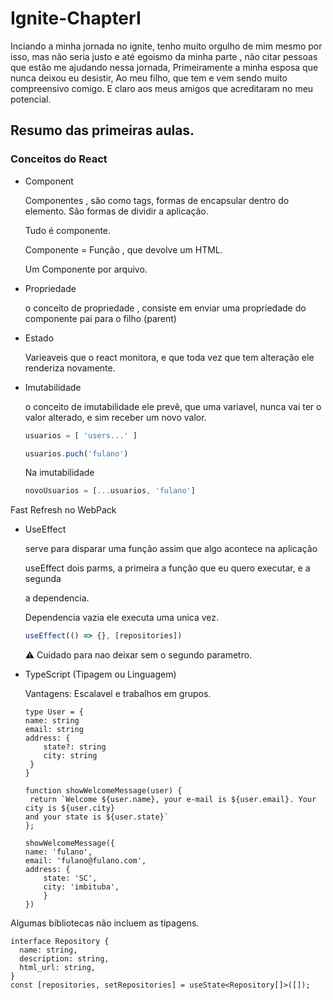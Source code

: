 # Ignite-ChapterI 

Inciando a minha jornada no ignite, tenho muito orgulho de mim mesmo por isso, mas não seria justo e até egoismo da minha parte , não citar pessoas
que estão me ajudando nessa jornada, Primeiramente a minha esposa que nunca deixou eu desistir, Ao meu filho, que tem e vem sendo muito compreensivo comigo. E claro aos meus amigos
que acreditaram no meu potencial. 


## Resumo das primeiras aulas. 
### Conceitos do React

- Component

    Componentes , são como tags, formas de encapsular dentro do elemento. São formas de dividir a aplicação.

    Tudo é componente. 

    Componente = Função , que devolve um HTML. 

    Um Componente por arquivo.

- Propriedade

    o conceito de propriedade , consiste em enviar uma propriedade do componente pai para o filho (parent)

- Estado

    Varieaveis que o react monitora, e que toda vez que tem alteração ele renderiza novamente. 

- Imutabilidade

    o conceito de imutabilidade ele prevê, que uma variavel, nunca vai ter o valor alterado, e sim receber um novo valor.

    ```jsx
    usuarios = [ 'users...' ]
    ```

    ```jsx
    usuarios.puch('fulano')
    ```

    Na imutabilidade 

    ```jsx
    novoUsuarios = [...usuarios, 'fulano']
    ```

Fast Refresh no WebPack

- UseEffect

    serve para disparar uma função assim que algo acontece na aplicação

    useEffect  dois parms, a primeira a função que eu quero executar, e a segunda 

    a dependencia. 

    Dependencia vazia ele executa uma unica vez. 

    ```jsx
    useEffect(() => {}, [repositories])
    ```

    ⚠️ Cuidado para nao deixar sem o segundo parametro. 

- TypeScript (Tipagem ou Linguagem)

    Vantagens: Escalavel e trabalhos em grupos.

    ```tsx
    type User = {
    name: string
    email: string
    address: {
    	state?: string
    	city: string
     }
    }

    function showWelcomeMessage(user) {
     return `Welcome ${user.name}, your e-mail is ${user.email}. Your city is ${user.city}
    and your state is ${user.state}`
    };

    showWelcomeMessage({
    name: 'fulano',
    email: 'fulano@fulano.com',
    address: {
    	state: 'SC',
    	city: 'imbituba',
    	}
    })
    ```

Algumas bibliotecas não incluem as tipagens. 

```tsx
interface Repository {
  name: string,
  description: string,
  html_url: string,
}
const [repositories, setRepositories] = useState<Repository[]>([]);
```
